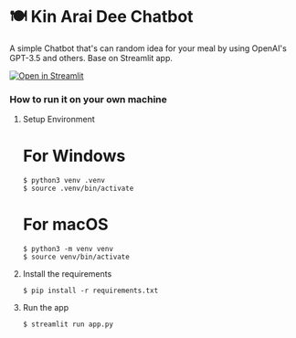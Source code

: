 # 🍽️ Kin Arai Dee Chatbot

A simple Chatbot that's can random idea for your meal by using OpenAI's GPT-3.5 and others.
Base on Streamlit app.

[![Open in Streamlit](https://static.streamlit.io/badges/streamlit_badge_black_white.svg)](https://chatbot-template.streamlit.app/)

### How to run it on your own machine
   
   1. Setup Environment
   
      # For Windows
      
      ```
      $ python3 venv .venv
      $ source .venv/bin/activate
      ```
      
      # For macOS
   
      ```
      $ python3 -m venv venv
      $ source venv/bin/activate
      ```

   3. Install the requirements

      ```
      $ pip install -r requirements.txt
      ```

   4. Run the app

      ```
      $ streamlit run app.py
      ```
